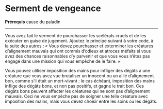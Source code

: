 # Serment de vengeance

<p><strong>Prérequis</strong> cause du paladin</p>
<hr>
<p>Vous avez fait le serment de pourchasser les scélérats cruels et de les exécuter en guise de jugement. Ajoutez le principe suivant à votre code, à la suite des autres : « Vous devez pourchasser et exterminer les créatures d’alignement mauvais qui ont commis d’odieux et atroces méfaits si vous avez des chances raisonnables d’y parvenir et que vous vous n’êtes pas engagé dans une mission qui vous empêche de le faire. » </p>
<p>Vous pouvez utiliser imposition des mains pour infliger des dégâts à une créature que vous avez vue brutaliser un innocent ou un allié d’alignement bon, comme s’il était un mort-vivant ; le cas échéant, imposition des mains inflige des dégâts bons, et non pas positifs, et gagne le trait bon. Ces dégâts bons peuvent affecter les créatures qui ne sont pas d’alignement mauvais. Ceci ne vous empêche pas de soigner une telle créature avec imposition des mains, mais vous devez choisir entre les soins ou les dégâts.</p>